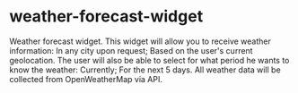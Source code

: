 # weather-forecast-widget
 Weather forecast widget.  This widget will allow you to receive weather information:  In any city upon request;  Based on the user's current geolocation.  The user will also be able to select for what period he wants to know the weather:  Currently;  For the next 5 days.  All weather data will be collected from OpenWeatherMap via API.
